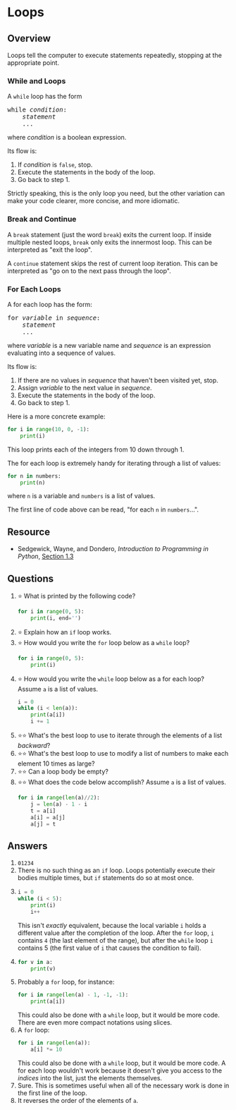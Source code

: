 # Loops
## Overview
Loops tell the computer to execute statements repeatedly, stopping at the appropriate point.

### While and Loops
A `while` loop has the form
<pre>
while <em>condition</em>:
    <em>statement</em>
    ...
</pre>
where *condition* is a boolean expression.

Its flow is:
1. If *condition* is `false`, stop.
1. Execute the statements in the body of the loop.
1. Go back to step 1.

Strictly speaking, this is the only loop you need, but the other variation can make your code clearer, more concise, and more idiomatic.

### Break and Continue
A `break` statement (just the word `break`) exits the current loop. If inside multiple nested loops, `break` only exits the innermost loop. This can be interpreted as "exit the loop".

A `continue` statement skips the rest of current loop iteration. This can be interpreted as "go on to the next pass through the loop".

### For Each Loops
A for each loop has the form:
<pre>
for <em>variable</em> in <em>sequence</em>:
    <em>statement</em>
    ...
</pre>
where *variable* is a new variable name and *sequence* is an expression evaluating into a sequence of values.

Its flow is:
1. If there are no values in *sequence* that haven't been visited yet, stop.
1. Assign *variable* to the next value in *sequence*.
3. Execute the statements in the body of the loop.
4. Go back to step 1.

Here is a more concrete example:
```python
for i in range(10, 0, -1):
    print(i)
```
This loop prints each of the integers from 10 down through 1.

The for each loop is extremely handy for iterating through a list of values:
```python
for n in numbers:
    print(n)
```
where `n` is a variable and `numbers` is a list of values.

The first line of code above can be read, "for each `n` in `numbers`...".

## Resource
- Sedgewick, Wayne, and Dondero, *Introduction to Programming in Python*, [Section 1.3](https://introcs.cs.princeton.edu/python/13flow/)

## Questions
1. :star: What is printed by the following code?
    ```python
    for i in range(0, 5):
        print(i, end='')
    ```    
1. :star: Explain how an `if` loop works.
1. :star: How would you write the `for` loop below as a `while` loop?
    ```python
    for i in range(0, 5):
        print(i)
    ```
1. :star: How would you write the `while` loop below as a for each loop? Assume `a` is a list of values.
    ```python
    i = 0
    while (i < len(a)):
        print(a[i])
        i += 1
    ```
1. :star::star: What's the best loop to use to iterate through the elements of a list *backward*?
1. :star::star: What's the best loop to use to modify a list of numbers to make each element 10 times as large?
1. :star::star: Can a loop body be empty?
1. :star::star: What does the code below accomplish? Assume `a` is a list of values.
    ```python
    for i in range(len(a)//2):
        j = len(a) - 1 - i
        t = a[i]
        a[i] = a[j]
        a[j] = t
    ```

## Answers
1. `01234`
1. There is no such thing as an `if` loop. Loops potentially execute their bodies multiple times, but `if` statements do so at most once.
1.
    ```python
    i = 0
    while (i < 5):
        print(i)
        i++
    ```
    This isn't *exactly* equivalent, because the local variable `i` holds a different value after the completion of the loop. After the `for` loop, `i` contains `4` (the last element of the range), but after the `while` loop `i` contains 5 (the first value of `i` that causes the condition to fail).
1.
    ```python
    for v in a:
        print(v)
    ```
1. Probably a `for` loop, for instance:
    ```python
    for i in range(len(a) - 1, -1, -1):
        print(a[i])
    ```
    This could also be done with a `while` loop, but it would be more code. There are even more compact notations using slices.
1. A `for` loop:
    ```python
    for i in range(len(a)):
        a[i] *= 10
    ```
    This could also be done with a `while` loop, but it would be more code. A for each loop wouldn't work because it doesn't give you access to the *indices* into the list, just the elements themselves.
1. Sure. This is sometimes useful when all of the necessary work is done in the first line of the loop.
1. It reverses the order of the elements of `a`.
